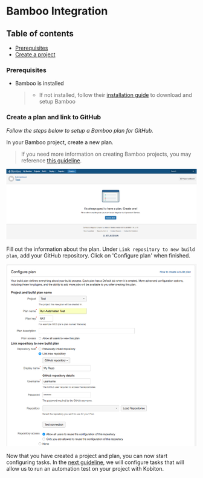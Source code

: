 # Bamboo Integration

## Table of contents
- [Prerequisites](#prerequisites)
- [Create a project](#create-a-project-and-link-to-gitHub)

### Prerequisites

* Bamboo is installed

    > * If not installed, follow their [installation guide](https://confluence.atlassian.com/bamboo/getting-started-with-bamboo-289277283.html?_ga=2.95849887.246880307.1531709232-1995250601.1528082340) to download and setup Bamboo

### Create a plan and link to GitHub

_Follow the steps below to setup a Bamboo plan for GitHub._

In your Bamboo project, create a new plan. 
> If you need more information on creating Bamboo projects, you may reference [this guideline](https://www.360logica.com/blog/how-to-create-and-run-your-first-project-in-bamboo/).

![create-plan](assets/create-plan.png)

Fill out the information about the plan. Under `Link repository to new build plan`, add your GitHub repository. Click on 'Configure plan' when finished. 

![configure-plan](assets/configure-plan.png)

Now that you have created a project and plan, you can now start configuring tasks. In the [next guideline](running-automation-testing.md), we will configure tasks that will allow us to run an automation test on your project with Kobiton. 


